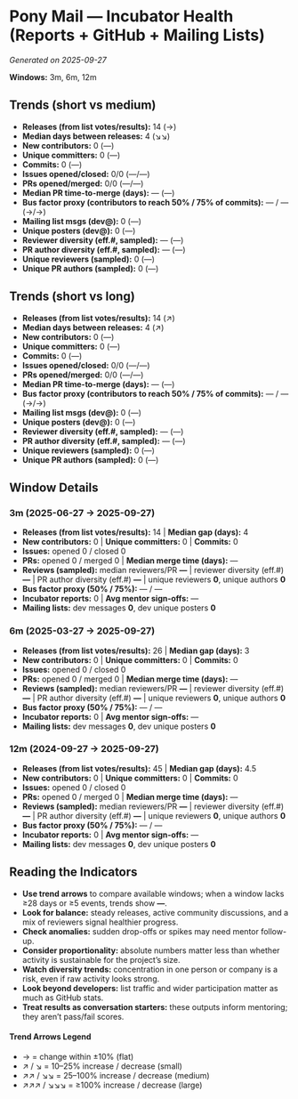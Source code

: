 # Pony Mail — Incubator Health (Reports + GitHub + Mailing Lists)
_Generated on 2025-09-27_

**Windows:** 3m, 6m, 12m

## Trends (short vs medium)

- **Releases (from list votes/results):** 14 (→)
- **Median days between releases:** 4 (↘↘)
- **New contributors:** 0 (—)
- **Unique committers:** 0 (—)
- **Commits:** 0 (—)
- **Issues opened/closed:** 0/0 (—/—)
- **PRs opened/merged:** 0/0 (—/—)
- **Median PR time-to-merge (days):** — (—)
- **Bus factor proxy (contributors to reach 50% / 75% of commits):** — / — (→/→)
- **Mailing list msgs (dev@):** 0 (—)
- **Unique posters (dev@):** 0 (—)
- **Reviewer diversity (eff.#, sampled):** — (—)
- **PR author diversity (eff.#, sampled):** — (—)
- **Unique reviewers (sampled):** 0 (—)
- **Unique PR authors (sampled):** 0 (—)

## Trends (short vs long)

- **Releases (from list votes/results):** 14 (↗)
- **Median days between releases:** 4 (↗)
- **New contributors:** 0 (—)
- **Unique committers:** 0 (—)
- **Commits:** 0 (—)
- **Issues opened/closed:** 0/0 (—/—)
- **PRs opened/merged:** 0/0 (—/—)
- **Median PR time-to-merge (days):** — (—)
- **Bus factor proxy (contributors to reach 50% / 75% of commits):** — / — (→/→)
- **Mailing list msgs (dev@):** 0 (—)
- **Unique posters (dev@):** 0 (—)
- **Reviewer diversity (eff.#, sampled):** — (—)
- **PR author diversity (eff.#, sampled):** — (—)
- **Unique reviewers (sampled):** 0 (—)
- **Unique PR authors (sampled):** 0 (—)

## Window Details
### 3m  (2025-06-27 → 2025-09-27)
- **Releases (from list votes/results):** 14  |  **Median gap (days):** 4
- **New contributors:** 0  |  **Unique committers:** 0  |  **Commits:** 0
- **Issues:** opened 0 / closed 0
- **PRs:** opened 0 / merged 0  |  **Median merge time (days):** —
- **Reviews (sampled):** median reviewers/PR **—**  |  reviewer diversity (eff.#) **—**  |  PR author diversity (eff.#) **—**  |  unique reviewers **0**, unique authors **0**
- **Bus factor proxy (50% / 75%):** — / —
- **Incubator reports:** 0  |  **Avg mentor sign-offs:** —
- **Mailing lists:** dev messages **0**, dev unique posters **0**

### 6m  (2025-03-27 → 2025-09-27)
- **Releases (from list votes/results):** 26  |  **Median gap (days):** 3
- **New contributors:** 0  |  **Unique committers:** 0  |  **Commits:** 0
- **Issues:** opened 0 / closed 0
- **PRs:** opened 0 / merged 0  |  **Median merge time (days):** —
- **Reviews (sampled):** median reviewers/PR **—**  |  reviewer diversity (eff.#) **—**  |  PR author diversity (eff.#) **—**  |  unique reviewers **0**, unique authors **0**
- **Bus factor proxy (50% / 75%):** — / —
- **Incubator reports:** 0  |  **Avg mentor sign-offs:** —
- **Mailing lists:** dev messages **0**, dev unique posters **0**

### 12m  (2024-09-27 → 2025-09-27)
- **Releases (from list votes/results):** 45  |  **Median gap (days):** 4.5
- **New contributors:** 0  |  **Unique committers:** 0  |  **Commits:** 0
- **Issues:** opened 0 / closed 0
- **PRs:** opened 0 / merged 0  |  **Median merge time (days):** —
- **Reviews (sampled):** median reviewers/PR **—**  |  reviewer diversity (eff.#) **—**  |  PR author diversity (eff.#) **—**  |  unique reviewers **0**, unique authors **0**
- **Bus factor proxy (50% / 75%):** — / —
- **Incubator reports:** 0  |  **Avg mentor sign-offs:** —
- **Mailing lists:** dev messages **0**, dev unique posters **0**

## Reading the Indicators
- **Use trend arrows** to compare available windows; when a window lacks ≥28 days or ≥5 events, trends show **—**.
- **Look for balance:** steady releases, active community discussions, and a mix of reviewers signal healthier progress.
- **Check anomalies:** sudden drop-offs or spikes may need mentor follow-up.
- **Consider proportionality:** absolute numbers matter less than whether activity is sustainable for the project’s size.
- **Watch diversity trends:** concentration in one person or company is a risk, even if raw activity looks strong.
- **Look beyond developers:** list traffic and wider participation matter as much as GitHub stats.
- **Treat results as conversation starters:** these outputs inform mentoring; they aren’t pass/fail scores.

#### Trend Arrows Legend
- →  = change within ±10% (flat)
- ↗ / ↘ = 10–25% increase / decrease (small)
- ↗↗ / ↘↘ = 25–100% increase / decrease (medium)
- ↗↗↗ / ↘↘↘ = ≥100% increase / decrease (large)
